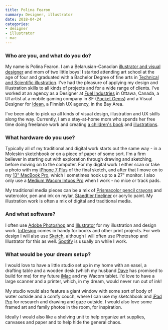 ```yaml
---
title: Polina Fearon
summary: Designer, illustrator
date: 2018-04-24
categories:
- designer
- illustrator
- mac
---
```


### Who are you, and what do you do?

My name is Polina Fearon. I am a Belarusian-Canadian [illustrator and visual designer](http://polinafearon.com/ "Polina's website.") and mom of two little boys! I started attending art school at the age of four and graduated with a Bachelor Degree of fine arts in [Technical and Scientific illustration](https://www.behance.net/gallery/714072/Technical-and-Scientific-Illustration "Polina's scientific illustration gallery on Behance."). I've had the pleasure of applying my design and illustration skills to all kinds of projects and for a wide range of clients. I've worked at an agency as a Designer at [Fuel Industries](https://www.fuelyouth.com/ "A creative agency in Canada.") in Ottawa, Canada, a UI artist at a mobile gaming company in SF ([Pocket Gems](https://pocketgems.com/ "A games company in San Francisco.")) and a Visual Designer for [Idean](https://www.idean.com/ "A UX agency in Finland."), a Finnish UX agency, in the Bay Area.

I've been able to pick up all kinds of visual design, illustration and UX skills along the way. Currently, I am a stay-at-home mom who spends her free time doing freelance work and creating [a children's book](https://www.behance.net/gallery/38186033/Russian-Alphabet-Boardbook "Polina's alphabet book gallery on Behance.") and [illustrations](https://www.instagram.com/polinafearonart/ "Polina's Instagram account.").

### What hardware do you use?

Typically all of my traditional and digital work starts out the same way -  in a Moleskin sketchbook or on a piece of paper of some sort. I'm a firm believer in starting out with exploration through drawing and sketching, before moving on to the computer. For my digital work I either scan or take a photo with my [iPhone 7 Plus][iphone-7-plus] of the final sketch, and after that I move on to my [13" MacBook Pro][macbook-pro], which I sometimes hook up to a 27" monitor. I also only use a [Medium Wacom Intuos Pro][intuos-pro] when I work - no mice or track pads.

My traditional media pieces can be a mix of [Prismacolor pencil crayons][premier-soft-core] and watercolor, pen and ink on mylar, [Staedtler fineliner][pigment-liner-308] or acrylic paint. My illustration work is often a mix of digital and traditional media. 

### And what software?

I often use [Adobe Photoshop][photoshop] and [Illustrator][] for my illustration and design work. [InDesign][] comes in handy for books and other print projects. For web design I will also use [Sketch][], although I will often use Photoshop and Illustrator for this as well. [Spotify][] is usually on while I work.

### What would be your dream setup?

I would love to have a little studio set up in my home with an easel, a drafting table and a wooden desk (which my husband [Dave](http://davefearon.com/ "Dave's website.") has promised to build for me) for my future [iMac][] and my Wacom tablet. I'd love to have a large scanner and a printer, which, in my dream, would never run out of ink!

My studio would also feature a giant window with some sort of body of water outside and a comfy couch, where I can use my sketchbook and [iPad Pro][ipad-pro] for research and drawing and gaze outside. I would also love some framed art and family photos in the room, for inspiration. 

Ideally I would also like a shelving unit to help organize art supplies, canvases and paper and to help hide the general chaos.

[illustrator]: https://www.adobe.com/products/illustrator.html "A vector graphics editor."
[imac]: https://www.apple.com/imac-24/ "An all-in-one computer."
[indesign]: https://www.adobe.com/products/indesign.html "A desktop/web publishing application."
[intuos-pro]: http://web.archive.org/web/20190506070316/https://www.wacom.com/en-ca/products/pen-tablets/intuos-pro-medium "A drawing tablet with multi-touch support."
[ipad-pro]: https://en.wikipedia.org/wiki/IPad_Pro "An iOS tablet."
[iphone-7-plus]: https://en.wikipedia.org/wiki/IPhone_7 "A 5.5 inch iOS smartphone."
[macbook-pro]: https://www.apple.com/macbook-pro/ "A laptop."
[photoshop]: https://www.adobe.com/products/photoshop.html "A bitmap image editor."
[pigment-liner-308]: https://www.staedtler.com/intl/en/products/fineliners/pigment-liner-308-fineliner-m308/ "A pen."
[premier-soft-core]: https://www.prismacolor.com/products/colored-pencils/softcore-lead "Coloured pencils."
[sketch]: https://www.sketch.com/ "A vector drawing application for Mac OS X."
[spotify]: https://open.spotify.com/__noul__?pfhp=2c2ccb58-8a92-4713-a1c0-8b43b3090b49 "A music streaming service."
